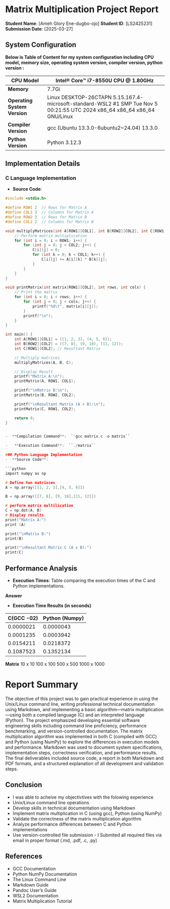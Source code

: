 ﻿# Matrix Multiplication Project Report

**Student Name**: [Ameh Glory Ene-dugbo-ojo] 
**Student ID**: [LS2425231]
**Submission Date**: [2025-03-27]

## System Configuration 
**Below  is Table of Content for my system configuration including CPU model, memory size, operating system version, compiler version, python version
:**

|**CPU Model** | Intel® Core™ i7-8550U CPU @ 1.80GHz |
|--|--|
| **Memory** |7.7Gi|
|**Operating System Version**| Linux DESKTOP-26CTAPN 5.15.167.4-microsoft-standard-WSL2 #1 SMP Tue Nov 5 00:21:55 UTC 2024 x86_64 x86_64 x86_64 GNU/Linux |
|**Compiler Version**|gcc (Ubuntu 13.3.0-6ubuntu2~24.04) 13.3.0|
|**Python Version**|Python 3.12.3 |

## Implementation Details

### C Language Implementation
-  **Source Code**: 
```c
#include <stdio.h>

#define ROW1 2  // Rows for Matrix A
#define COL1 3  // Columns for Matrix A
#define ROW2 3  // Rows for Matrix B
#define COL2 2  // Columns for Matrix B

void multiplyMatrices(int A[ROW1][COL1], int B[ROW2][COL2], int C[ROW1][COL2]) {
    // Perform matrix multiplication
    for (int i = 0; i < ROW1; i++) {
        for (int j = 0; j < COL2; j++) {
            C[i][j] = 0;
            for (int k = 0; k < COL1; k++) {
                C[i][j] += A[i][k] * B[k][j];
            }
        }
    }
}

void printMatrix(int matrix[ROW1][COL2], int rows, int cols) {
    // Print the matrix
    for (int i = 0; i < rows; i++) {
        for (int j = 0; j < cols; j++) {
            printf("%d\t", matrix[i][j]);
        }
        printf("\n");
    }
}

int main() {
    int A[ROW1][COL1] = ((1, 2, 3), (4, 5, 6));
    int B[ROW2][COL2] = ((7, 8), (9, 10), (11, 12));
    int C[ROW1][COL2]; // Resultant Matrix

    // Multiply matrices
    multiplyMatrices(A, B, C);

    // Display Result
    printf("Matrix A:\n");
    printMatrix(A, ROW1, COL1);

    printf("\nMatrix B:\n");
    printMatrix(B, ROW2, COL2);

    printf("\nResultant Matrix (A × B):\n");
    printMatrix(C, ROW1, COL2);

    return 0;
}


-  **Compilation Command**:  ``gcc matrix.c -o matrix``

-   **Execution Command**:  ``./matrix``

### Python Language Implementation
-  **Source Code**:

```python
import numpy as np

# Define two matrixces
A = np.array([[1, 2, 3],[4, 5, 6]])

B = np.array([[7, 8], [9, 10],[11, 12]])

# perform matrix multilication
C = np.dot(A, B)
# Display results
print("Matrix A:")
print (A)

print("\nMatrix B:")
print(B)

print("\nResultant Matrix C (A x B):")
print(C) 


```


## Performance Analysis
-  **Execution Times**: Table comparing the execution times of the C and Python implementations.

**Answer**
- **Execution Time Results (in seconds)**

| **C(GCC -02)** | **Python (Numpy)** |
|--|--|
| 0.0000021 | 0.0000043 |
| 0.0001235 |0.0003942
|0.0154211|0.0218372|
| 0.1087523 |0.1352134 |

**Matrix**
10 x 10
100 x 100
500 x 500
1000 x 1000


# Report Summary
The objective of this project was to gain practical experience in using the Unix/Linux command line, writing professional technical documentation using Markdown, and implementing a basic algorithm—matrix multiplication—using both a compiled language (C) and an interpreted language (Python). The project emphasized developing essential software engineering skills including command line proficiency, performance benchmarking, and version-controlled documentation. The matrix multiplication algorithm was implemented in both C (compiled with GCC) and Python (using NumPy) to explore the differences in execution models and performance. Markdown was used to document system specifications, implementation steps, correctness verification, and performance results. The final deliverables included source code, a report in both Markdown and PDF formats, and a structured explanation of all development and validation steps.


## Conclusion
- I was able to acheive my objectivtives with the folowing experience
- Unix/Linux command line operations
- Develop skills in technical documentation using Markdown
- Implement matrix multiplication in
    C (using gcc),
    Python (using NumPy)
- Validate the correctness of the matrix multiplication algorithm
- Analyze performance differences between C and Python implementations
- Use version-controlled file submission - I Submited all required files via email in proper format (.md, .pdf, .c, .py)


## References
- GCC Documentation
- Python NumPy Documentation 
- The Linux Command Line
- Markdown Guide
- Pandoc User’s Guide
- WSL2 Documentation 
- Matrix Multiplication Tutorial

